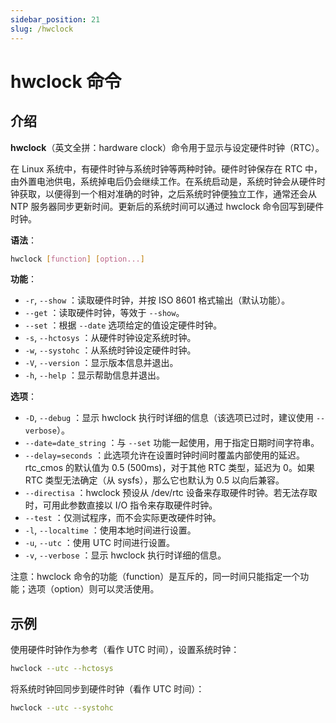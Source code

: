 ```yaml
---
sidebar_position: 21
slug: /hwclock
---
```


# hwclock 命令



## 介绍

**hwclock**（英文全拼：hardware clock）命令用于显示与设定硬件时钟（RTC）。

在 Linux 系统中，有硬件时钟与系统时钟等两种时钟。硬件时钟保存在 RTC 中，由外置电池供电，系统掉电后仍会继续工作。在系统启动是，系统时钟会从硬件时钟获取，以便得到一个相对准确的时钟，之后系统时钟便独立工作，通常还会从 NTP 服务器同步更新时间。更新后的系统时间可以通过 hwclock 命令回写到硬件时钟。

**语法**：

```bash
hwclock [function] [option...]
```

**功能**：

- `-r`, `--show` ：读取硬件时钟，并按 ISO 8601 格式输出（默认功能）。
- `--get` ：读取硬件时钟，等效于 `--show`。
- `--set` ：根据 `--date` 选项给定的值设定硬件时钟。
- `-s`, `--hctosys` ：从硬件时钟设定系统时钟。
- `-w`, `--systohc` ：从系统时钟设定硬件时钟。
- `-V`, `--version` ：显示版本信息并退出。
- `-h`, `--help` ：显示帮助信息并退出。

**选项**：

- `-D`, `--debug` ：显示 hwclock 执行时详细的信息（该选项已过时，建议使用 `--verbose`）。
- `--date=date_string` ：与 `--set` 功能一起使用，用于指定日期时间字符串。
- `--delay=seconds` ：此选项允许在设置时钟时间时覆盖内部使用的延迟。rtc_cmos 的默认值为 0.5 (500ms)，对于其他 RTC 类型，延迟为 0。如果 RTC 类型无法确定（从 sysfs），那么它也默认为 0.5 以向后兼容。
- `--directisa` ：hwclock 预设从 /dev/rtc 设备来存取硬件时钟。若无法存取时，可用此参数直接以 I/O 指令来存取硬件时钟。
- `--test` ：仅测试程序，而不会实际更改硬件时钟。
- `-l`, `--localtime` ：使用本地时间进行设置。
- `-u`, `--utc` ：使用 UTC 时间进行设置。
- `-v`, `--verbose` ：显示 hwclock 执行时详细的信息。

注意：hwclock 命令的功能（function）是互斥的，同一时间只能指定一个功能；选项（option）则可以灵活使用。



## 示例

使用硬件时钟作为参考（看作 UTC 时间），设置系统时钟：

```bash
hwclock --utc --hctosys
```

将系统时钟回同步到硬件时钟（看作 UTC 时间）：

```bash
hwclock --utc --systohc
```

